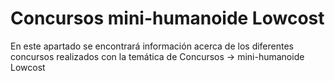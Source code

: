 # Concursos mini-humanoide Lowcost

En este apartado se encontrará información acerca de los diferentes concursos realizados con la temática de Concursos -> mini-humanoide Lowcost
